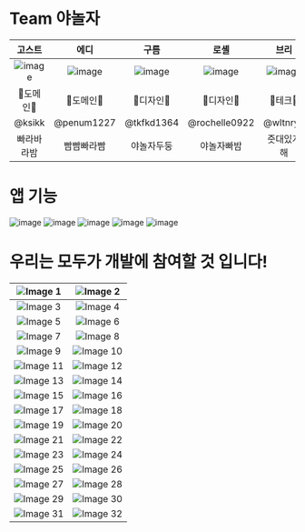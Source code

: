 # Team 야놀자  

| 고스트 |  에디  |  구름  |  로셸  |  브리  |  보노  |
| :-------------------: | :-------------------: | :-------------------: | :-------------------: | :-------------------: | :-------------------: |
| ![image](https://github.com/DeveloperAcademy-POSTECH/2024-MC2-A11-YANOLJA/assets/81788774/33447511-a79e-43fe-b20b-1133f0f000e6) | ![image](https://github.com/DeveloperAcademy-POSTECH/2024-MC2-A11-YANOLJA/assets/81788774/d972c04c-b023-4384-8739-8445b3cc04aa?s=150) | ![image](https://github.com/DeveloperAcademy-POSTECH/2024-MC2-A11-YANOLJA/assets/81788774/953e1404-20c2-4a58-ba1b-83d09d396664?s=150) | ![image](https://github.com/DeveloperAcademy-POSTECH/2024-MC2-A11-YANOLJA/assets/81788774/2d506087-f2c3-4c71-b0b6-62ed3ada9e4b?s=150) | ![image](https://github.com/DeveloperAcademy-POSTECH/2024-MC2-A11-YANOLJA/assets/81788774/82e636ea-9331-4413-ba61-26aa295d2a08?s=150) | ![image](https://github.com/DeveloperAcademy-POSTECH/2024-MC2-A11-YANOLJA/assets/81788774/05a58c39-657e-424e-b758-4bafe75a587d)|
| 📝도메인📝 | 📝도메인📝 | 🎨디자인🎨 | 🎨디자인🎨 |  🍎테크🍎  | 🍎테크🍎 |
| @ksikk | @penum1227 | @tkfkd1364 | @rochelle0922 |  @wltnryu  | @shippingpark |
| 빠라바라밤 | 빰빰빠라빰 | 야놀자두둥 | 야놀자빠밤 | 줏대있게해 | 개발재밌죠? |


# 앱 기능
![image](https://github.com/DeveloperAcademy-POSTECH/2024-MC2-A11-YANOLJA/assets/81788774/01c69486-e5f9-41fd-ae33-2db0974c9343)
![image](https://github.com/DeveloperAcademy-POSTECH/2024-MC2-A11-YANOLJA/assets/81788774/abbb2ba1-080f-4051-97c5-c77bf32b4a64)
![image](https://github.com/DeveloperAcademy-POSTECH/2024-MC2-A11-YANOLJA/assets/81788774/2764a21b-1df2-4896-a041-d84f446ad16f)
![image](https://github.com/DeveloperAcademy-POSTECH/2024-MC2-A11-YANOLJA/assets/81788774/800a6a9a-da69-4fd7-aa67-4a725f693105)
![image](https://github.com/DeveloperAcademy-POSTECH/2024-MC2-A11-YANOLJA/assets/81788774/52d8eeec-8302-4d75-bbc5-f4881419d5b7)






# 우리는 모두가 개발에 참여할 것 입니다! 
| ![Image 1](https://github.com/DeveloperAcademy-POSTECH/2024-MC2-A11-YANOLJA/assets/81788774/46643180-a4af-45bb-bde6-11620c0b922e) | ![Image 2](https://github.com/DeveloperAcademy-POSTECH/2024-MC2-A11-YANOLJA/assets/81788774/dbf9382d-7ec2-4f7f-bf07-2b68d7f20b53) |
| :-----------------------------------------------: | :-----------------------------------------------: |
| ![Image 3](https://github.com/DeveloperAcademy-POSTECH/2024-MC2-A11-YANOLJA/assets/81788774/4fdf8c02-0ebb-4300-b966-1df5fd4ab304) | ![Image 4](https://github.com/DeveloperAcademy-POSTECH/2024-MC2-A11-YANOLJA/assets/81788774/2c4541e7-6096-426f-9b76-0eb6de300e8d) |
| ![Image 5](https://github.com/DeveloperAcademy-POSTECH/2024-MC2-A11-YANOLJA/assets/81788774/7103c907-16e2-4f3a-bf0d-cfc4cc92717a) | ![Image 6](https://github.com/DeveloperAcademy-POSTECH/2024-MC2-A11-YANOLJA/assets/81788774/721748ae-a7c1-44cb-819d-7be25845b0cd) |
| ![Image 7](https://github.com/DeveloperAcademy-POSTECH/2024-MC2-A11-YANOLJA/assets/81788774/720fb0e5-2ab4-4392-a85c-862123afffc5) | ![Image 8](https://github.com/DeveloperAcademy-POSTECH/2024-MC2-A11-YANOLJA/assets/81788774/9ec87ae1-12c7-485e-9b6d-79b330f53e43) |
| ![Image 9](https://github.com/DeveloperAcademy-POSTECH/2024-MC2-A11-YANOLJA/assets/81788774/600ea3a0-854f-4555-9827-ba55fc7f538b) | ![Image 10](https://github.com/DeveloperAcademy-POSTECH/2024-MC2-A11-YANOLJA/assets/81788774/4f9dfda3-4951-42c8-97e1-011f2b9c3cf8) |
| ![Image 11](https://github.com/DeveloperAcademy-POSTECH/2024-MC2-A11-YANOLJA/assets/81788774/f48f86af-817e-4616-b7e6-cb486a6cc36c) | ![Image 12](https://github.com/DeveloperAcademy-POSTECH/2024-MC2-A11-YANOLJA/assets/81788774/396e5c9b-4007-46a3-a30a-21fef78ae65c) |
| ![Image 13](https://github.com/DeveloperAcademy-POSTECH/2024-MC2-A11-YANOLJA/assets/81788774/d207edad-d0d0-440f-b947-cd21c3c4f81c) | ![Image 14](https://github.com/DeveloperAcademy-POSTECH/2024-MC2-A11-YANOLJA/assets/81788774/93bcb871-b4ab-4416-b7b9-07554be77380) |
| ![Image 15](https://github.com/DeveloperAcademy-POSTECH/2024-MC2-A11-YANOLJA/assets/81788774/185cf438-855d-461c-ab0e-2b725d4cf290) | ![Image 16](https://github.com/DeveloperAcademy-POSTECH/2024-MC2-A11-YANOLJA/assets/81788774/09b2be81-dd46-48eb-b905-0d0a9b43a882) |
| ![Image 17](https://github.com/DeveloperAcademy-POSTECH/2024-MC2-A11-YANOLJA/assets/81788774/d1a2ae08-4597-493e-b0a6-ded9b382eb2a) | ![Image 18](https://github.com/DeveloperAcademy-POSTECH/2024-MC2-A11-YANOLJA/assets/81788774/22c2eea8-dda0-42d7-a1b9-33fdf791077b) |
| ![Image 19](https://github.com/DeveloperAcademy-POSTECH/2024-MC2-A11-YANOLJA/assets/81788774/82eca14e-27fe-4cfc-98f2-3a14a0fb2b51) | ![Image 20](https://github.com/DeveloperAcademy-POSTECH/2024-MC2-A11-YANOLJA/assets/81788774/1ad68780-9124-4902-b8bf-4f19ad8f50ee) |
| ![Image 21](https://github.com/DeveloperAcademy-POSTECH/2024-MC2-A11-YANOLJA/assets/81788774/ac290abd-c367-4664-bfdf-f36a0c959f0a) | ![Image 22](https://github.com/DeveloperAcademy-POSTECH/2024-MC2-A11-YANOLJA/assets/81788774/cf2fa2d7-5e4f-442f-818a-b1d5404974e7) |
| ![Image 23](https://github.com/DeveloperAcademy-POSTECH/2024-MC2-A11-YANOLJA/assets/81788774/782594ca-6691-4ca2-93ff-2e3120f27656) | ![Image 24](https://github.com/DeveloperAcademy-POSTECH/2024-MC2-A11-YANOLJA/assets/81788774/69dde5a7-a4cf-4136-89a0-d62f33b70180) |
| ![Image 25](https://github.com/DeveloperAcademy-POSTECH/2024-MC2-A11-YANOLJA/assets/81788774/e9ed0049-0f4b-44e8-b422-59f32b7ac073) | ![Image 26](https://github.com/DeveloperAcademy-POSTECH/2024-MC2-A11-YANOLJA/assets/81788774/debcb129-d231-4d2b-8391-7666b970267d) |
| ![Image 27](https://github.com/DeveloperAcademy-POSTECH/2024-MC2-A11-YANOLJA/assets/81788774/114e2791-f62c-4066-ad5f-6f30160b3f05) | ![Image 28](https://github.com/DeveloperAcademy-POSTECH/2024-MC2-A11-YANOLJA/assets/81788774/792c322a-ba99-46ef-a344-9191e7c60a24) |
| ![Image 29](https://github.com/DeveloperAcademy-POSTECH/2024-MC2-A11-YANOLJA/assets/81788774/f57352e2-e615-4e4c-9631-c61cac3152a2) | ![Image 30](https://github.com/DeveloperAcademy-POSTECH/2024-MC2-A11-YANOLJA/assets/81788774/d0ac7273-ff34-4162-b7f7-429ea3c4a785) |
| ![Image 31](https://github.com/DeveloperAcademy-POSTECH/2024-MC2-A11-YANOLJA/assets/81788774/96571633-4502-40e8-9267-6d99bf001918) | ![Image 32](https://github.com/DeveloperAcademy-POSTECH/2024-MC2-A11-YANOLJA/assets/81788774/b432b9e7-0c85-4825-bdd2-4fcb94be84bc) |
